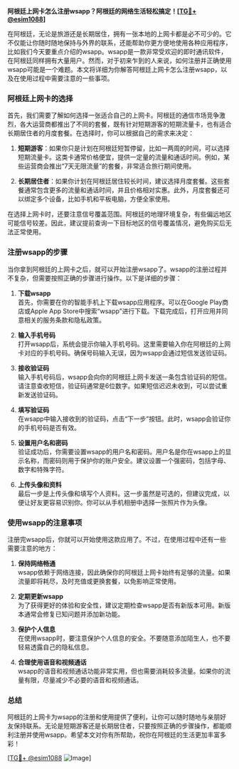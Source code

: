 **阿根廷上网卡怎么注册wsapp？阿根廷的网络生活轻松搞定！[[TG💪+ @esim1088](https://t.me/s/esim1088)]**

在阿根廷，无论是旅游还是长期居住，拥有一张本地的上网卡都是必不可少的。它不仅能让你随时随地保持与外界的联系，还能帮助你更方便地使用各种应用程序，比如我们今天要重点介绍的wsapp。wsapp是一款非常受欢迎的即时通讯软件，在阿根廷同样拥有大量用户。然而，对于初来乍到的人来说，如何注册并正确使用wsapp可能是一个难题。本文将详细为你解答阿根廷上网卡怎么注册wsapp，以及在使用过程中需要注意的一些事项。

### 阿根廷上网卡的选择

首先，我们需要了解如何选择一张适合自己的上网卡。阿根廷的通信市场竞争激烈，各大运营商都推出了不同的套餐，既有针对短期游客的短期流量卡，也有适合长期居住者的月度套餐。在选择时，你可以根据自己的需求来决定：

1. **短期游客**：如果你只是计划在阿根廷短暂停留，比如一两周的时间，可以选择短期流量卡。这类卡通常价格便宜，提供一定量的流量和通话时间。例如，某些运营商会推出“7天无限流量”的套餐，非常适合旅行期间使用。
   
2. **长期居住者**：如果你计划在阿根廷居住较长时间，建议选择月度套餐。这些套餐通常包含更多的流量和通话时间，并且价格相对实惠。此外，月度套餐还可以绑定多个设备，比如手机和平板电脑，方便全家使用。

在选择上网卡时，还要注意信号覆盖范围。阿根廷的地理环境复杂，有些偏远地区可能信号较差。因此，建议提前查询一下目标地区的信号覆盖情况，避免购买后无法正常使用。

### 注册wsapp的步骤

当你拿到阿根廷的上网卡之后，就可以开始注册wsapp了。wsapp的注册过程并不复杂，但需要按照正确的步骤进行操作。以下是详细的步骤：

1. **下载wsapp**  
   首先，你需要在你的智能手机上下载wsapp应用程序。可以在Google Play商店或Apple App Store中搜索“wsapp”进行下载。下载完成后，打开应用并同意相关的服务条款和隐私政策。

2. **输入手机号码**  
   打开wsapp后，系统会提示你输入手机号码。这里需要输入你在阿根廷的上网卡对应的手机号码。确保号码输入无误，因为wsapp会通过短信发送验证码。

3. **接收验证码**  
   输入手机号码后，wsapp会向你的阿根廷上网卡发送一条包含验证码的短信。请注意查收短信，验证码通常是6位数字。如果短信迟迟未收到，可以尝试重新发送验证码。

4. **填写验证码**  
   在wsapp中输入接收到的验证码，点击“下一步”按钮。此时，wsapp会验证你的手机号码是否有效。

5. **设置用户名和密码**  
   验证成功后，你需要设置wsapp的用户名和密码。用户名是你在wsapp上的显示名称，而密码则用于保护你的账户安全。建议设置一个强密码，包括字母、数字和特殊字符。

6. **上传头像和资料**  
   最后一步是上传头像和填写个人资料。这一步虽然是可选的，但建议完成，以便让好友更容易识别你。你可以从手机相册中选择一张照片作为头像。

### 使用wsapp的注意事项

注册完wsapp后，你就可以开始使用这款应用了。不过，在使用过程中还有一些需要注意的地方：

1. **保持网络畅通**  
   wsapp依赖于网络连接，因此确保你的阿根廷上网卡始终有足够的流量。如果流量即将耗尽，及时充值或更换套餐，以免影响正常使用。

2. **定期更新wsapp**  
   为了获得更好的体验和安全性，建议定期检查wsapp是否有新版本可用。新版本通常会修复已知问题并添加新功能。

3. **保护个人信息**  
   在使用wsapp时，要注意保护个人信息的安全。不要随意添加陌生人，也不要轻易透露自己的隐私信息。

4. **合理使用语音和视频通话**  
   wsapp的语音和视频通话功能非常实用，但也需要消耗较多流量。如果你的流量有限，尽量减少不必要的语音和视频通话。

### 总结

阿根廷的上网卡为wsapp的注册和使用提供了便利，让你可以随时随地与亲朋好友保持联系。无论是短期游客还是长期居住者，只要按照正确的步骤操作，都能顺利注册并使用wsapp。希望本文对你有所帮助，祝你在阿根廷的生活更加丰富多彩！

[[TG💪+ @esim1088](https://t.me/s/esim1088) ![Image](https://i.postimg.cc/4NQfJmqS/Snipaste-2025-05-13-00-14-12.png)]